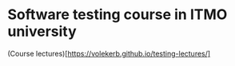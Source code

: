 # Software testing course in ITMO university

(Course lectures)[https://volekerb.github.io/testing-lectures/]